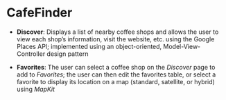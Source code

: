 # CafeFinder
* **Discover**: Displays a list of nearby coffee shops and allows the user to view each shop’s information, visit the website, etc. using the Google Places API; implemented using an object-oriented, Model-View-Controller design pattern

* **Favorites**: The user can select a coffee shop on the *Discover* page to add to *Favorites*; the user can then edit the favorites table, or select a favorite to display its location on a map (standard, satellite, or hybrid) using *MapKit*

